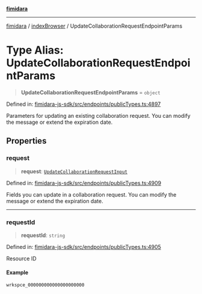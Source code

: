 [**fimidara**](../../README.md)

***

[fimidara](../../modules.md) / [indexBrowser](../README.md) / UpdateCollaborationRequestEndpointParams

# Type Alias: UpdateCollaborationRequestEndpointParams

> **UpdateCollaborationRequestEndpointParams** = `object`

Defined in: [fimidara-js-sdk/src/endpoints/publicTypes.ts:4897](https://github.com/softkave/fimidara/blob/feac071900ab8644442d355e5cb5db9df2f34600/fimidara-js-sdk/src/endpoints/publicTypes.ts#L4897)

Parameters for updating an existing collaboration request. You can modify the message or extend the expiration date.

## Properties

### request

> **request**: [`UpdateCollaborationRequestInput`](UpdateCollaborationRequestInput.md)

Defined in: [fimidara-js-sdk/src/endpoints/publicTypes.ts:4909](https://github.com/softkave/fimidara/blob/feac071900ab8644442d355e5cb5db9df2f34600/fimidara-js-sdk/src/endpoints/publicTypes.ts#L4909)

Fields you can update in a collaboration request. You can modify the message or extend the expiration date.

***

### requestId

> **requestId**: `string`

Defined in: [fimidara-js-sdk/src/endpoints/publicTypes.ts:4905](https://github.com/softkave/fimidara/blob/feac071900ab8644442d355e5cb5db9df2f34600/fimidara-js-sdk/src/endpoints/publicTypes.ts#L4905)

Resource ID

#### Example

```
wrkspce_000000000000000000000
```
